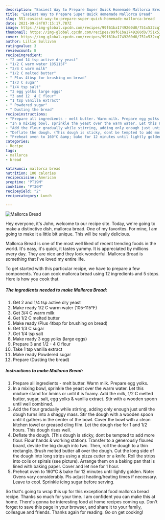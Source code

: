 ```yaml
---
description: "Easiest Way to Prepare Super Quick Homemade Mallorca Bread"
title: "Easiest Way to Prepare Super Quick Homemade Mallorca Bread"
slug: 551-easiest-way-to-prepare-super-quick-homemade-mallorca-bread
date: 2021-09-24T07:15:17.787Z
image: https://img-global.cpcdn.com/recipes/99f61ba1749260d0/751x532cq70/mallorca-bread-recipe-main-photo.jpg
thumbnail: https://img-global.cpcdn.com/recipes/99f61ba1749260d0/751x532cq70/mallorca-bread-recipe-main-photo.jpg
cover: https://img-global.cpcdn.com/recipes/99f61ba1749260d0/751x532cq70/mallorca-bread-recipe-main-photo.jpg
author: Lillie Sullivan
ratingvalue: 3
reviewcount: 8
recipeingredient:
- "2 and 14 tsp active dry yeast"
- "1/2 C warm water 105115F"
- "3/4 C warm milk"
- "1/2 C melted butter"
- " Plus 4tbsp for brushing on bread"
- "1/3 C sugar"
- "1/4 tsp salt"
- "3 egg yolks large eggs"
- "3 and 12  4 C flour"
- "1 tsp vanilla extract"
- " Powdered sugar"
- " Dusting the bread"
recipeinstructions:
- "Prepare all ingredients - melt butter. Warm milk. Prepare egg yolks."
- "In a mixing bowl, sprinkle the yeast over the warm water. Let this mixture stand for 5mins or until it is foamy. Add the milk, 1/2 C melted butter, sugar, salt, egg yolks &amp; vanilla extract. Stir with a wooden spoon until well combined."
- "Add the flour gradually while stirring, adding only enough just until the dough turns into a shaggy mass. Stir the dough with a wooden spoon until it gathers in the center of the bowl. Cover the bowl with a clean kitchen towel or greased cling film. Let the dough rise for 1 and 1/2 hours. This dough rises well."
- "Deflate the dough. (This dough is sticky, dont be tempted to add more flour. Flour hands &amp; working station). Transfer to a generously floured board, devide the big dough into two. Then, roll the dough to a thin rectangle. Brush melted butter all over the dough. Cut the long side of the dough into long strips using a pizza cutter or a knife. Roll the strips into coils or spirals (see picture). Arrange them on a baking pan that is lined with baking paper. Cover and let rise for 1 hour."
- "Preheat oven to 160°C &amp; bake for 12 minutes until lightly golden. Note: Ovens vary considerably. Pls adjust heating/heating times if necessary. Leave to cool. Sprinkle icing sugar before serving."
categories:
- Recipe
tags:
- mallorca
- bread

katakunci: mallorca bread 
nutrition: 100 calories
recipecuisine: American
preptime: "PT19M"
cooktime: "PT36M"
recipeyield: "2"
recipecategory: Lunch

---
```



![Mallorca Bread](https://img-global.cpcdn.com/recipes/99f61ba1749260d0/751x532cq70/mallorca-bread-recipe-main-photo.jpg)

Hey everyone, it's John, welcome to our recipe site. Today, we're going to make a distinctive dish, mallorca bread. One of my favorites. For mine, I am going to make it a little bit unique. This will be really delicious.



Mallorca Bread is one of the most well liked of recent trending foods in the world. It's easy, it's quick, it tastes yummy. It is appreciated by millions every day. They are nice and they look wonderful. Mallorca Bread is something that I've loved my entire life.


To get started with this particular recipe, we have to prepare a few components. You can cook mallorca bread using 12 ingredients and 5 steps. Here is how you cook that.

<!--inarticleads1-->

##### The ingredients needed to make Mallorca Bread:

1. Get 2 and 1/4 tsp active dry yeast
1. Make ready 1/2 C warm water (105-115°F)
1. Get 3/4 C warm milk
1. Get 1/2 C melted butter
1. Make ready  (Plus 4tbsp for brushing on bread)
1. Get 1/3 C sugar
1. Get 1/4 tsp salt
1. Make ready 3 egg yolks (large eggs)
1. Prepare 3 and 1/2 - 4 C flour
1. Take 1 tsp vanilla extract
1. Make ready  Powdered sugar
1. Prepare  (Dusting the bread)




<!--inarticleads2-->

##### Instructions to make Mallorca Bread:

1. Prepare all ingredients - melt butter. Warm milk. Prepare egg yolks.
1. In a mixing bowl, sprinkle the yeast over the warm water. Let this mixture stand for 5mins or until it is foamy. Add the milk, 1/2 C melted butter, sugar, salt, egg yolks &amp; vanilla extract. Stir with a wooden spoon until well combined.
1. Add the flour gradually while stirring, adding only enough just until the dough turns into a shaggy mass. Stir the dough with a wooden spoon until it gathers in the center of the bowl. Cover the bowl with a clean kitchen towel or greased cling film. Let the dough rise for 1 and 1/2 hours. This dough rises well.
1. Deflate the dough. (This dough is sticky, dont be tempted to add more flour. Flour hands &amp; working station). Transfer to a generously floured board, devide the big dough into two. Then, roll the dough to a thin rectangle. Brush melted butter all over the dough. Cut the long side of the dough into long strips using a pizza cutter or a knife. Roll the strips into coils or spirals (see picture). Arrange them on a baking pan that is lined with baking paper. Cover and let rise for 1 hour.
1. Preheat oven to 160°C &amp; bake for 12 minutes until lightly golden. Note: Ovens vary considerably. Pls adjust heating/heating times if necessary. Leave to cool. Sprinkle icing sugar before serving.




So that's going to wrap this up for this exceptional food mallorca bread recipe. Thanks so much for your time. I am confident you can make this at home. There's gonna be interesting food at home recipes coming up. Don't forget to save this page in your browser, and share it to your family, colleague and friends. Thanks again for reading. Go on get cooking!
